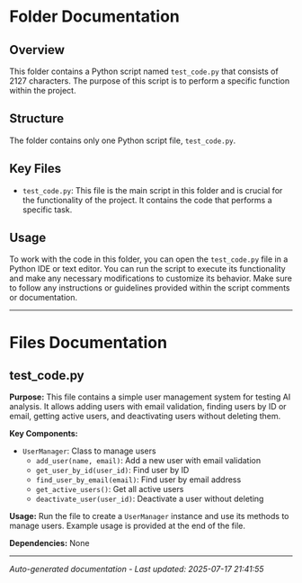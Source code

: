 # Folder Documentation

## Overview
This folder contains a Python script named `test_code.py` that consists of 2127 characters. The purpose of this script is to perform a specific function within the project.

## Structure
The folder contains only one Python script file, `test_code.py`.

## Key Files
- `test_code.py`: This file is the main script in this folder and is crucial for the functionality of the project. It contains the code that performs a specific task.

## Usage
To work with the code in this folder, you can open the `test_code.py` file in a Python IDE or text editor. You can run the script to execute its functionality and make any necessary modifications to customize its behavior. Make sure to follow any instructions or guidelines provided within the script comments or documentation.

---

# Files Documentation

## test_code.py

**Purpose:** This file contains a simple user management system for testing AI analysis. It allows adding users with email validation, finding users by ID or email, getting active users, and deactivating users without deleting them.

**Key Components:**
- `UserManager`: Class to manage users
  - `add_user(name, email)`: Add a new user with email validation
  - `get_user_by_id(user_id)`: Find user by ID
  - `find_user_by_email(email)`: Find user by email address
  - `get_active_users()`: Get all active users
  - `deactivate_user(user_id)`: Deactivate a user without deleting

**Usage:** Run the file to create a `UserManager` instance and use its methods to manage users. Example usage is provided at the end of the file.

**Dependencies:** None

---
*Auto-generated documentation - Last updated: 2025-07-17 21:41:55*
